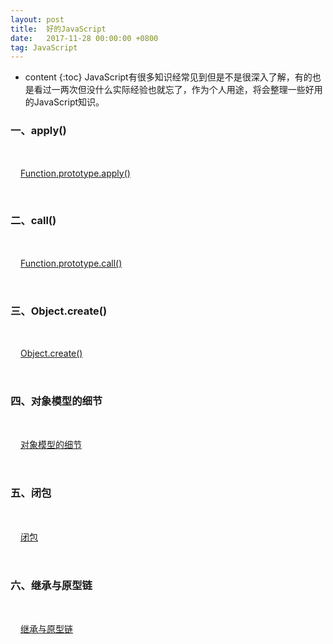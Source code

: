 ```yaml
---
layout: post
title:  好的JavaScript
date:   2017-11-28 00:00:00 +0800
tag: JavaScript
---
```

* content
{:toc}
JavaScript有很多知识经常见到但是不是很深入了解，有的也是看过一两次但没什么实际经验也就忘了，作为个人用途，将会整理一些好用的JavaScript知识。
<!-- more -->

### 一、apply()

[Function.prototype.apply()](https://developer.mozilla.org/zh-CN/docs/Web/JavaScript/Reference/Global_Objects/Function/apply)

### 二、call()

[Function.prototype.call()](https://developer.mozilla.org/zh-CN/docs/Web/JavaScript/Reference/Global_Objects/Function/call)

### 三、Object.create()

[Object.create()](https://developer.mozilla.org/zh-CN/docs/Web/JavaScript/Reference/Global_Objects/Object/create)

### 四、对象模型的细节

[对象模型的细节](https://developer.mozilla.org/zh-CN/docs/Web/JavaScript/Guide/Details_of_the_Object_Model)

### 五、闭包

[闭包](https://developer.mozilla.org/zh-CN/docs/Web/JavaScript/Closures)

### 六、继承与原型链

[继承与原型链](https://developer.mozilla.org/zh-CN/docs/Web/JavaScript/Inheritance_and_the_prototype_chain)



<style>
h3 + p {
    padding: 2rem 1rem;
    border-radius: 5px;
}

h3 + p>a {
    text-decoration: underline;
}
</style>
